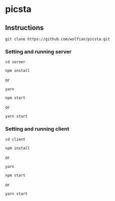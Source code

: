 # picsta

## Instructions
```
git clone https://github.com/wolfian/picsta.git
```
### Setting and running server
```
cd server
```
```
npm install
```
or
```
yarn
```
``` 
npm start
```
or
```
yarn start
```
### Setting and running client
```
cd client
```
```
npm install
```
or
```
yarn
```
```
npm start
```
or
```
yarn start
```
